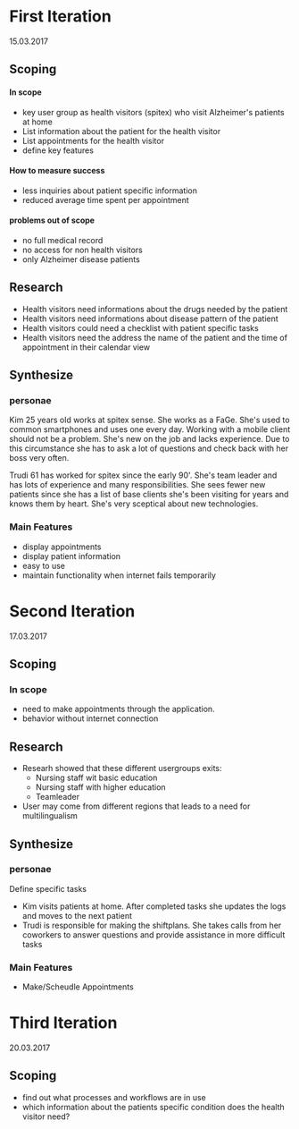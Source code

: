 # First Iteration

15.03.2017

## Scoping

#### In scope
- key user group as health visitors (spitex) who visit Alzheimer's patients at home
- List information about the patient for the health visitor
- List appointments for the health visitor
- define key features


#### How to measure success
- less inquiries about patient specific information
- reduced average time spent per appointment

#### problems out of scope
- no full medical record
- no access for non health visitors
- only Alzheimer disease patients

## Research
- Health visitors need informations about the drugs needed by the patient
- Health visitors need informations about disease pattern of the patient
- Health visitors could need a checklist with patient specific tasks
- Health visitors need the address the name of the patient and the time of appointment in their calendar view



## Synthesize
### personae
Kim 25 years old works at spitex sense. She works as a FaGe. She's used to common smartphones and uses one every day. Working with a mobile client should not be a problem. She's new on the job and lacks experience. Due to this circumstance she has to ask a lot of questions and check back with her boss very often.

Trudi 61 has worked for spitex since the early 90'. She's team leader and has lots of experience and many responsibilities. She sees fewer new patients since she has a list of base clients she's been visiting for years and knows them by heart. She's very sceptical about new technologies.

### Main Features
- display appointments
- display patient information
- easy to use
- maintain functionality when internet fails temporarily

# Second Iteration

 17.03.2017

## Scoping

### In scope
- need to make appointments through the application.
- behavior without internet connection

## Research
- Researh showed that these different usergroups exits:
	- Nursing staff wit basic education
	- Nursing staff with higher education
	- Teamleader
- User may come from different regions that leads to a need for multilingualism
## Synthesize
### personae
Define specific tasks

- Kim visits patients at home. After completed tasks she updates the logs and moves to the next patient
- Trudi is responsible for making the shiftplans. She takes calls from her coworkers to answer questions and provide assistance in more difficult tasks

### Main Features
- Make/Scheudle Appointments

# Third Iteration

20.03.2017

## Scoping

- find out what processes and workflows are in use
- which information about the patients specific condition does the health visitor need?
